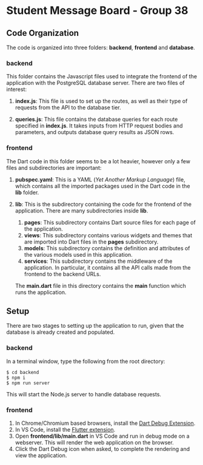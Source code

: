 # Student Message Board - Group 38

## Code Organization

The code is organized into three folders: **backend**, **frontend** and **database**.

### backend
This folder contains the Javascript files used to integrate the frontend of the application with the PostgreSQL database server. There are two files of interest:

1. **index.js**: This file is used to set up the routes, as well as their type of requests from the API to the database tier.

2. **queries.js**: This file contains the database queries for each route specified in **index.js**. It takes inputs from HTTP request bodies and parameters, and outputs database query results as JSON rows.

### frontend

The Dart code in this folder seems to be a lot heavier, however only a few files and subdirectories are important:

1. **pubspec.yaml**: This is a YAML (_Yet Another Markup Language_) file, which contains all the imported packages used in the Dart code in the **lib** folder.
2. **lib**: This is the subdirectory containing the code for the frontend of the application. There are many subdirectories inside **lib**. 
   1. **pages**: This subdirectory contains Dart source files for each page of the application. 
   2. **views**: This subdirectory contains various widgets and themes that are imported into Dart files in the **pages** subdirectory. 
   3. **models**: This subdirectory contains the definition and attributes of the various models used in this application.
   4. **services**: This subdirectory contains the middleware of the application. In particular, it contains all the API calls made from the frontend to the backend URLs.

    The **main.dart** file in this directory contains the **main** function which runs the application.

## Setup

There are two stages to setting up the application to run, given that the database is already created and populated.

### backend

In a terminal window, type the following from the root directory:

```
$ cd backend
$ npm i
$ npm run server
```

This will start the Node.js server to handle database requests.

### frontend

1. In Chrome/Chromium based browsers, install the [Dart Debug Extension](https://chrome.google.com/webstore/detail/dart-debug-extension/eljbmlghnomdjgdjmbdekegdkbabckhm).
2. In VS Code, install the [Flutter extension](https://marketplace.visualstudio.com/items?itemName=Dart-Code.flutter). 
3. Open **frontend/lib/main.dart** in VS Code and run in debug mode on a webserver. This will render the web application on the browser.
4. Click the Dart Debug icon when asked, to complete the rendering and view the application.
